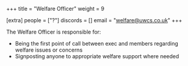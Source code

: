 +++
title = "Welfare Officer"
weight = 9

[extra]
people = ["?"]
discords = []
email = "welfare@uwcs.co.uk"
+++

The Welfare Officer is responsible for:

- Being the first point of call between exec and members regarding welfare issues or concerns
- Signposting anyone to appropriate welfare support where needed